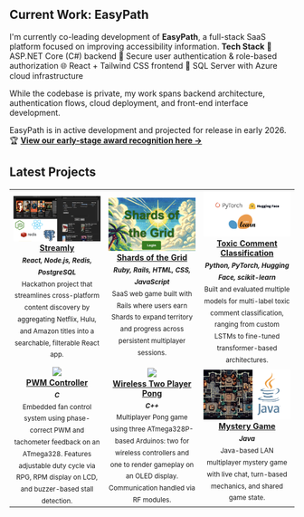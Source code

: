 ## Current Work: EasyPath
I'm currently co-leading development of **EasyPath**, a full-stack SaaS platform focused on improving accessibility information.
**Tech Stack** 
🔧 ASP.NET Core (C#) backend
🔐 Secure user authentication & role-based authorization
🌐 React + Tailwind CSS frontend
🧮 SQL Server with Azure cloud infrastructure

While the codebase is private, my work spans backend architecture, authentication flows, cloud deployment, and front-end interface development.

EasyPath is in active development and projected for release in early 2026.  
🏆 [**View our early-stage award recognition here →**](https://engineering.uiowa.edu/news-all/2024/11/iowa-engineers-win-39500-iowa-innovation-challenge)

## Latest Projects

<table>
<tr>
<td align="center" width="33.3%">
  <a href="https://github.com/EvinB/streamly">
    <img src="https://github.com/EvinB/EvinB/blob/main/Streamly.png" width="100%" />
    <br />
    <strong>Streamly</strong>
  </a>
  <br/>
  <sub><strong><i>React, Node.js, Redis, PostgreSQL</i></strong></sub><br/>
  <sub>Hackathon project that streamlines cross-platform content discovery by aggregating Netflix, Hulu, and Amazon titles into a searchable, filterable React app.</sub>
</td>
<td align="center" width="33.3%">
  <a href="https://github.com/EvinB/projectdirectory-selt_2024_team_008">
    <img src="https://github.com/EvinB/EvinB/blob/main/shardsOfTheGrid.png" width="100%" />
    <br />
    <strong>Shards of the Grid</strong>
  </a>
  <br/>
  <sub><strong><i>Ruby, Rails, HTML, CSS, JavaScript</i></strong></sub><br/>
  <sub>SaaS web game built with Rails where users earn Shards to expand territory and progress across persistent multiplayer sessions.</sub>
</td>
</td>
<td align="center" width="33.3%">
  <a href="https://github.com/EvinB/ToxicCommentClassification">
    <img src="https://github.com/EvinB/EvinB/blob/main/llmproj.png" width="100%" />
    <br />
    <strong>Toxic Comment Classification</strong>
  </a>
  <br/>
  <sub><strong><i>Python, PyTorch, Hugging Face, scikit-learn </i></strong></sub><br/>
  <sub>Built and evaluated multiple models for multi-label toxic comment classification, ranging from custom LSTMs to fine-tuned transformer-based architectures. </sub>
</td>
</tr>

<tr>
  <td align="center" width="33.3%">
    <a href="https://github.com/EvinB/FanController">
      <img src="https://github.com/EvinB/EvinB/blob/main/FanController.png" width="100%" />
      <br />
      <strong>PWM Controller</strong>
    </a>
    <br/>
    <sub><strong><i>C </i></strong></sub><br/>
    <sub>Embedded fan control system using phase-correct PWM and tachometer feedback on an ATmega328. Features adjustable duty cycle via RPG, RPM display on LCD, and buzzer-based stall detection.</sub>
  </td>
  
  <td align="center" width="33.3%">
  <a href="https://github.com/EvinB/WirelessPong">
    <img src="https://github.com/EvinB/EvinB/blob/main/wirelessPong.png" width="100%" />
    <br />
    <strong>Wireless Two Player Pong</strong>
  </a>
  <br/>
  <sub><strong><i> C++ </i></strong></sub><br/>
  <sub>Multiplayer Pong game using three ATmega328P-based Arduinos: two for wireless controllers and one to render gameplay on an OLED display. Communication handled via RF modules.</sub>
</td>

  <td align="center" width="33.3%">
  <a href="https://github.com/EvinB/Lan-Mystery-Game">
    <img src="https://github.com/EvinB/EvinB/blob/main/MysteryGame.png" width="100%" />
    <br />
    <strong> Mystery Game </strong>
  </a>
  <br/>
  <sub><strong><i> Java </i></strong></sub><br/>
  <sub>Java-based LAN multiplayer mystery game with live chat, turn-based mechanics, and shared game state.</sub>
</td>

</tr>
</table>

